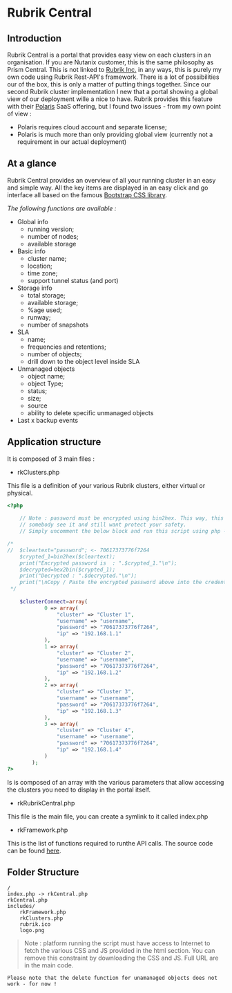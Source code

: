 # Rubrik Central
## Introduction
Rubrik Central is a portal that provides easy view on each clusters in an organisation. If you are Nutanix customer, this is the same philosophy as Prism Central. This is not linked to [Rubrik Inc.](http://www.rubrik.com) in any ways, this is purely my own code using Rubrik Rest-API's framework. There is a lot of possibilities our of the box, this is only a matter of putting things together. Since our second Rubrik cluster implementation I new that a portal showing a global view of our deployment wille a nice to have. Rubrik provides this feature with their [Polaris](https://www.rubrik.com/product/polaris-overview/) SaaS offering, but I found two issues - from my own point of view : 
* Polaris requires cloud account and separate license;
* Polaris is much more than only providing global view (currently not a requirement in our actual deployment)

## At a glance

Rubrik Central provides an overview of all your running cluster in an easy and simple way. All the key items are displayed in an easy click and go interface all based on the famous [Bootstrap CSS library](https://getbootstrap.com/).

_The following functions are available :_

* Global info
  - running version;
  - number of nodes;
  - available storage
* Basic info
  - cluster name;
  - location;
  - time zone;
  - support tunnel status (and port)
* Storage info
  - total storage;
  - available storage;
  - %age used;
  - runway;
  - number of snapshots
* SLA
  - name;
  - frequencies and retentions;
  - number of objects;
  - drill down to the object level inside SLA
* Unmanaged objects
  - object name;
  - object Type;
  - status;
  - size;
  - source
  - ability to delete specific unmanaged objects 
* Last x backup events

## Application structure

It is composed of 3 main files : 

- rkClusters.php

This file is a definition of your various Rubrik clusters, either virtual or physical.

```php
<?php
	
	// Note : password must be encrypted using bin2hex. This way, this is more safe in case of 
	// somebody see it and still want protect your safety.
	// Simply uncomment the below block and run this script using php -f adding the clear text password in the cleartext zone below.

/*
// 	$cleartext="password"; <- 70617373776f7264
	$crypted_1=bin2hex($cleartext);
	print("Encrypted password is  : ".$crypted_1."\n");
	$decrypted=hex2bin($crypted_1);
	print("Decrypted : ".$decrypted."\n");
	print("\nCopy / Paste the encrypted password above into the credential file.\n");
 */	
	
	$clusterConnect=array(
			0 => array(
				"cluster" => "Cluster 1",
				"username" => "username",
				"password" => "70617373776f7264",
				"ip" => "192.168.1.1"
			),
			1 => array(
				"cluster" => "Cluster 2",
				"username" => "username",
				"password" => "70617373776f7264",
				"ip" => "192.168.1.2"
			),
			2 => array(
				"cluster" => "Cluster 3",
				"username" => "username",
				"password" => "70617373776f7264",
				"ip" => "192.168.1.3"
			),
			3 => array(
				"cluster" => "Cluster 4",
				"username" => "username",
				"password" => "70617373776f7264",
				"ip" => "192.168.1.4"
			)
		);
?>
```

Is is composed of an array with the various parameters that allow accessing the clusters you need to display in the portal itself.

- rkRubrikCentral.php

This file is the main file, you can create a symlink to it called index.php 

- rkFramework.php

This is the list of functions required to runthe API calls. The source code can be found [here](https://github.com/flhoest/Rubrik/blob/master/rkFramework.php).

## Folder Structure

```
/
index.php -> rkCentral.php
rkCentral.php
includes/
	rkFramework.php
	rkClusters.php
	rubrik.ico
	logo.png
```

> Note : platform running the script must have access to Internet to fetch the various CSS and JS provided in the html <head> section. You can remove this constraint by downloading the CSS and JS. Full URL are in the main code.
	
```
Please note that the delete function for unamanaged objects does not work - for now !
```
